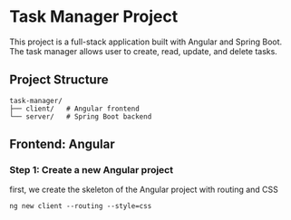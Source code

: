 # Task Manager Project
This project is a full-stack application built with Angular and Spring Boot. The task manager allows user to create, read, update, and delete tasks.

## Project Structure 
```
task-manager/
├── client/   # Angular frontend
└── server/   # Spring Boot backend
```

## Frontend: Angular
### Step 1: Create a new Angular project
first, we create the skeleton of the Angular project with routing and CSS
```
ng new client --routing --style=css
```
